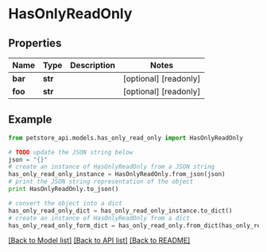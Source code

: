 # HasOnlyReadOnly


## Properties
Name | Type | Description | Notes
------------ | ------------- | ------------- | -------------
**bar** | **str** |  | [optional] [readonly] 
**foo** | **str** |  | [optional] [readonly] 

## Example

```python
from petstore_api.models.has_only_read_only import HasOnlyReadOnly

# TODO update the JSON string below
json = "{}"
# create an instance of HasOnlyReadOnly from a JSON string
has_only_read_only_instance = HasOnlyReadOnly.from_json(json)
# print the JSON string representation of the object
print HasOnlyReadOnly.to_json()

# convert the object into a dict
has_only_read_only_dict = has_only_read_only_instance.to_dict()
# create an instance of HasOnlyReadOnly from a dict
has_only_read_only_form_dict = has_only_read_only.from_dict(has_only_read_only_dict)
```
[[Back to Model list]](../README.md#documentation-for-models) [[Back to API list]](../README.md#documentation-for-api-endpoints) [[Back to README]](../README.md)


